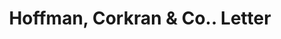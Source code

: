 ---
doi: 10.7916/D89C88J4
date_other: '1900'
date_other_textual: 1900-1909
form: correspondence
genre:
- Letters (correspondence)
name:
- Hoffman, Corkran & Co.
object_in_context_url: https://biggert.cul.columbia.edu/items/view/ave_biggert_01409
subject_hierarchical_geographic:
- Philadelphia, Pennsylvania, United States
subject_name:
- Hoffman, Corkran & Co.
title: Hoffman, Corkran & Co.. Letter
sort_title: Hoffman, Corkran & Co.. Letter
call_number: ave_biggert_01409
coordinates:
- 40.00944444444445,-75.13333333333334
pid: ave_biggert_01409
identifiers: ave_biggert_01409
thumbnail: https://derivativo-3.library.columbia.edu/iiif/2/ldpd:344748/full/!256,256/0/native.jpg
permalink: /biggert/ave_biggert_01409/
layout: iiif-image-page
---